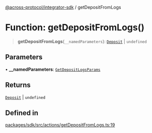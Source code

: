 [@across-protocol/integrator-sdk](../README.md) / getDepositFromLogs

# Function: getDepositFromLogs()

> **getDepositFromLogs**(`__namedParameters`): [`Deposit`](../type-aliases/Deposit.md) \| `undefined`

## Parameters

• **\_\_namedParameters**: [`GetDepositLogsParams`](../type-aliases/GetDepositLogsParams.md)

## Returns

[`Deposit`](../type-aliases/Deposit.md) \| `undefined`

## Defined in

[packages/sdk/src/actions/getDepositFromLogs.ts:19](https://github.com/across-protocol/toolkit/blob/291e746cb19cfa8d76835b72ba70acec1a2f9971/packages/sdk/src/actions/getDepositFromLogs.ts#L19)
